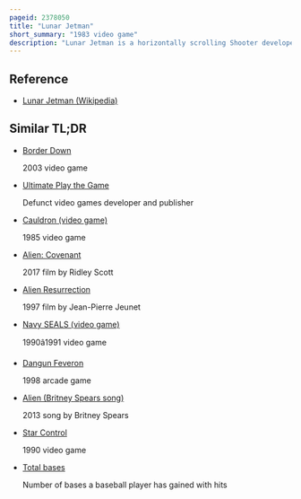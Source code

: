 ```yaml
---
pageid: 2378050
title: "Lunar Jetman"
short_summary: "1983 video game"
description: "Lunar Jetman is a horizontally scrolling Shooter developed and published by Ultimate Play the Game. It was first released for the Zx Spectrum in 1983 and later on the Bbc Micro. In this Sequel to Jetpac, the second Instalment of the Jetman Series, Jetman has to destroy alien Bases whilst simultaneously defending himself, along with Earth, from a hostile Alien Race."
---
```


## Reference

- [Lunar Jetman (Wikipedia)](https://en.wikipedia.org/?curid=2378050)

## Similar TL;DR

- [Border Down](/tldr/en/border-down)

  2003 video game

- [Ultimate Play the Game](/tldr/en/ultimate-play-the-game)

  Defunct video games developer and publisher

- [Cauldron (video game)](/tldr/en/cauldron-video-game)

  1985 video game

- [Alien: Covenant](/tldr/en/alien-covenant)

  2017 film by Ridley Scott

- [Alien Resurrection](/tldr/en/alien-resurrection)

  1997 film by Jean-Pierre Jeunet

- [Navy SEALS (video game)](/tldr/en/navy-seals-video-game)

  1990â1991 video game

- [Dangun Feveron](/tldr/en/dangun-feveron)

  1998 arcade game

- [Alien (Britney Spears song)](/tldr/en/alien-britney-spears-song)

  2013 song by Britney Spears

- [Star Control](/tldr/en/star-control)

  1990 video game

- [Total bases](/tldr/en/total-bases)

  Number of bases a baseball player has gained with hits
